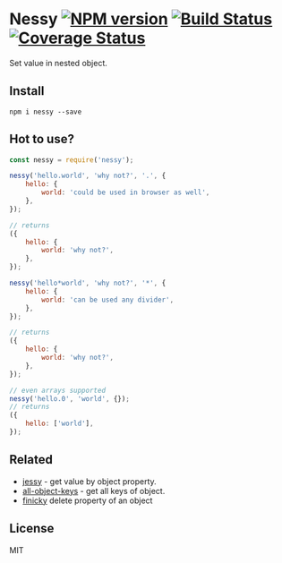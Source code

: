 # Nessy [![NPM version][NPMIMGURL]][NPMURL] [![Build Status][BuildStatusIMGURL]][BuildStatusURL] [![Coverage Status][CoverageIMGURL]][CoverageURL]

[NPMIMGURL]: https://img.shields.io/npm/v/nessy.svg?style=flat
[BuildStatusURL]: https://github.com/coderaiser/nessy/actions?query=workflow%3A%22Node+CI%22 "Build Status"
[BuildStatusIMGURL]: https://github.com/coderaiser/nessy/workflows/Node%20CI/badge.svg
[NPMURL]: https://npmjs.org/package/nessy "npm"
[CoverageURL]: https://coveralls.io/github/coderaiser/nessy?branch=master
[CoverageIMGURL]: https://coveralls.io/repos/coderaiser/nessy/badge.svg?branch=master&service=github

Set value in nested object.

## Install

`npm i nessy --save`

## Hot to use?

```js
const nessy = require('nessy');

nessy('hello.world', 'why not?', '.', {
    hello: {
        world: 'could be used in browser as well',
    },
});

// returns
({
    hello: {
        world: 'why not?',
    },
});

nessy('hello*world', 'why not?', '*', {
    hello: {
        world: 'can be used any divider',
    },
});

// returns
({
    hello: {
        world: 'why not?',
    },
});

// even arrays supported
nessy('hello.0', 'world', {});
// returns
({
    hello: ['world'],
});
```

## Related

- [jessy](https://github.com/coderaiser/jessy "jessy") - get value by object property.
- [all-object-keys](https://github.com/coderaiser/all-object-keys "all-object-keys") - get all keys of object.
- [finicky](https://github.com/coderaiser/finicky "finicky") delete property of an object

## License

MIT
